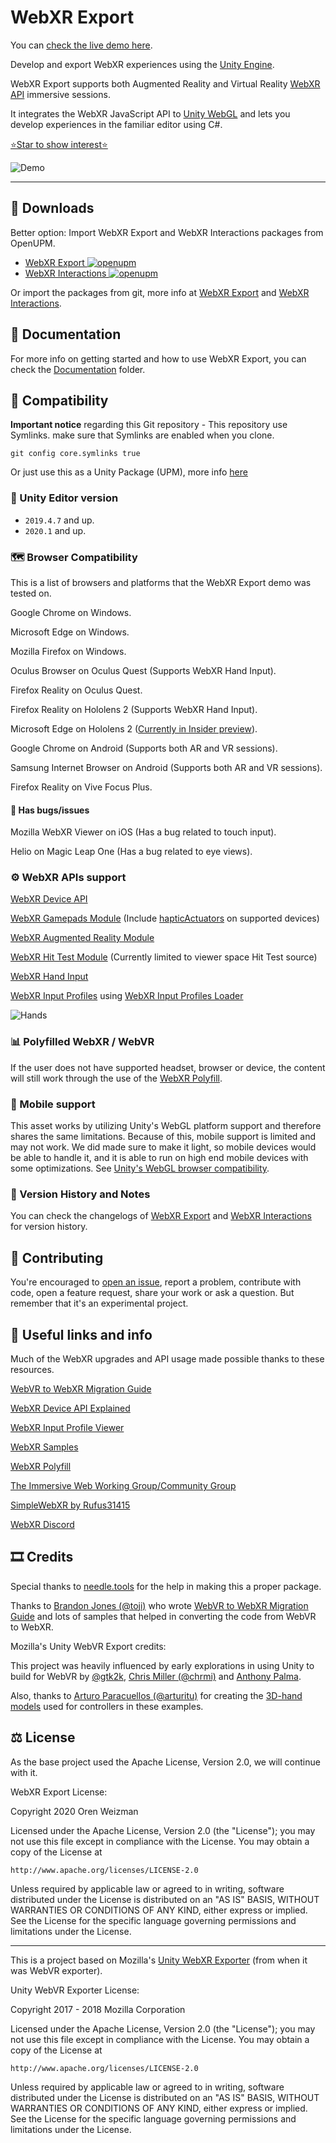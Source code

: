 # WebXR Export

You can [check the live demo here](https://de-panther.github.io/unity-webxr-export).

Develop and export WebXR experiences using the [Unity Engine](https://unity.com/).

WebXR Export supports both Augmented Reality and Virtual Reality [WebXR API](https://www.w3.org/TR/webxr/) immersive sessions.

It integrates the WebXR JavaScript API to [Unity WebGL](https://docs.unity3d.com/Manual/webgl.html) and lets you develop experiences in the familiar editor using C#.

[⭐Star to show interest⭐](https://github.com/De-Panther/unity-webxr-export/stargazers)

![Demo](/Documentation/webxr-input-profiles.gif)

<hr>

## 💾 Downloads

Better option: Import WebXR Export and WebXR Interactions packages from OpenUPM.
- [WebXR Export ![openupm](https://img.shields.io/npm/v/com.de-panther.webxr?label=openupm&registry_uri=https://package.openupm.com)](https://openupm.com/packages/com.de-panther.webxr/)
- [WebXR Interactions ![openupm](https://img.shields.io/npm/v/com.de-panther.webxr-interactions?label=openupm&registry_uri=https://package.openupm.com)](https://openupm.com/packages/com.de-panther.webxr-interactions/)

Or import the packages from git, more info at [WebXR Export](Packages/webxr/README.md) and [WebXR Interactions](Packages/webxr-interactions/README.md).

## 📄 Documentation

For more info on getting started and how to use WebXR Export, you can check the [Documentation](Documentation) folder.

## 🧩 Compatibility

**Important notice** regarding this Git repository - This repository use Symlinks. make sure that Symlinks are enabled when you clone.

`git config core.symlinks true`

Or just use this as a Unity Package (UPM), more info [here](Packages/webxr/README.md)

### 📝 Unity Editor version

* `2019.4.7` and up.
* `2020.1` and up.

### 🗺️ Browser Compatibility

This is a list of browsers and platforms that the WebXR Export demo was tested on.

Google Chrome on Windows.

Microsoft Edge on Windows.

Mozilla Firefox on Windows.

Oculus Browser on Oculus Quest (Supports WebXR Hand Input).

Firefox Reality on Oculus Quest.

Firefox Reality on Hololens 2 (Supports WebXR Hand Input).

Microsoft Edge on Hololens 2 ([Currently in Insider preview](https://docs.microsoft.com/en-us/hololens/hololens-insider#how-to-use-webxr)).

Google Chrome on Android (Supports both AR and VR sessions).

Samsung Internet Browser on Android (Supports both AR and VR sessions).

Firefox Reality on Vive Focus Plus.

#### 🐞 Has bugs/issues

Mozilla WebXR Viewer on iOS (Has a bug related to touch input).

Helio on Magic Leap One (Has a bug related to eye views).

### ⚙️ WebXR APIs support

[WebXR Device API](https://immersive-web.github.io/webxr/)

[WebXR Gamepads Module](https://immersive-web.github.io/webxr-gamepads-module/) (Include [hapticActuators](https://w3c.github.io/gamepad/extensions.html) on supported devices)

[WebXR Augmented Reality Module](https://immersive-web.github.io/webxr-ar-module/)

[WebXR Hit Test Module](https://immersive-web.github.io/hit-test/) (Currently limited to viewer space Hit Test source)

[WebXR Hand Input](https://github.com/immersive-web/webxr-hand-input)

[WebXR Input Profiles](https://github.com/immersive-web/webxr-input-profiles) using [WebXR Input Profiles Loader](https://github.com/De-Panther/webxr-input-profiles-loader)

![Hands](/Documentation/webxr-hands-api.gif)

### 📊 Polyfilled WebXR / WebVR

If the user does not have supported headset, browser or device, the content will still work through the use of the [WebXR Polyfill](https://github.com/immersive-web/webxr-polyfill).

### 📱 Mobile support

This asset works by utilizing Unity's WebGL platform support and therefore shares the same limitations. Because of this, mobile support is limited and may not work. We did made sure to make it light, so mobile devices would be able to handle it, and it is able to run on high end mobile devices with some optimizations. See [Unity's WebGL browser compatibility](https://docs.unity3d.com/2019.3/Documentation/Manual/webgl-browsercompatibility.html).

### 📜 Version History and Notes

You can check the changelogs of [WebXR Export](Packages/webxr/CHANGELOG.md) and [WebXR Interactions](Packages/webxr-interactions/CHANGELOG.md) for version history.

## 🤝 Contributing

You're encouraged to [open an issue](https://github.com/De-Panther/unity-webxr-export/issues/new), report a problem, contribute with code, open a feature request, share your work or ask a question. But remember that it's an experimental project.

## 🔗 Useful links and info

Much of the WebXR upgrades and API usage made possible thanks to these resources.

[WebVR to WebXR Migration Guide](https://github.com/immersive-web/webxr/blob/master/webvr-migration.md)

[WebXR Device API Explained](https://github.com/immersive-web/webxr/blob/master/explainer.md)

[WebXR Input Profile Viewer](https://immersive-web.github.io/webxr-input-profiles/packages/viewer/dist/index.html)

[WebXR Samples](https://immersive-web.github.io/webxr-samples/)

[WebXR Polyfill](https://github.com/immersive-web/webxr-polyfill)

[The Immersive Web Working Group/Community Group](https://immersive-web.github.io/)

[SimpleWebXR by Rufus31415](https://github.com/Rufus31415/Simple-WebXR-Unity)

[WebXR Discord](https://discord.gg/Jt5tfaM)

## 🎞️ Credits

Special thanks to [needle.tools](https://needle.tools/) for the help in making this a proper package.

Thanks to [Brandon Jones (@toji)](https://github.com/toji) who wrote [WebVR to WebXR Migration Guide](https://github.com/immersive-web/webxr/blob/master/webvr-migration.md) and lots of samples that helped in converting the code from WebVR to WebXR.

Mozilla's Unity WebVR Export credits:

This project was heavily influenced by early explorations in using Unity to build for WebVR by [@gtk2k](https://github.com/gtk2k), [Chris Miller (@chrmi)](https://github.com/chrmi) and [Anthony Palma](https://twitter.com/anthonyrpalma).

Also, thanks to [Arturo Paracuellos (@arturitu)](https://github.com/arturitu) for creating the [3D-hand models](https://github.com/aframevr/assets/tree/gh-pages/controllers/hands) used for controllers in these examples.

## ⚖️ License

As the base project used the Apache License, Version 2.0, we will continue with it.

WebXR Export License:

Copyright 2020 Oren Weizman

Licensed under the Apache License, Version 2.0 (the "License");
you may not use this file except in compliance with the License.
You may obtain a copy of the License at

    http://www.apache.org/licenses/LICENSE-2.0

Unless required by applicable law or agreed to in writing, software
distributed under the License is distributed on an "AS IS" BASIS,
WITHOUT WARRANTIES OR CONDITIONS OF ANY KIND, either express or implied.
See the License for the specific language governing permissions and
limitations under the License.

<hr>

This is a project based on Mozilla's [Unity WebXR Exporter](https://github.com/MozillaReality/unity-webxr-export) (from when it was WebVR exporter).

Unity WebVR Exporter License:

Copyright 2017 - 2018 Mozilla Corporation

Licensed under the Apache License, Version 2.0 (the "License");
you may not use this file except in compliance with the License.
You may obtain a copy of the License at

    http://www.apache.org/licenses/LICENSE-2.0

Unless required by applicable law or agreed to in writing, software
distributed under the License is distributed on an "AS IS" BASIS,
WITHOUT WARRANTIES OR CONDITIONS OF ANY KIND, either express or implied.
See the License for the specific language governing permissions and
limitations under the License.
